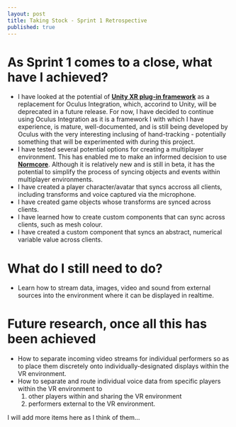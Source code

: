 ```yaml
---
layout: post
title: Taking Stock - Sprint 1 Retrospective
published: true
---
```


# As Sprint 1 comes to a close, what have I achieved?

* I have looked at the potential of **[Unity XR plug-in framework](https://docs.unity3d.com/Manual/XR.html)** as a replacement for Oculus Integration, which, accorind to Unity, will be deprecated in a future release. For now, I have decided to continue using Oculus Integration as it is a framework I with which I have experience, is mature, well-documented, and is still being developed by Oculus with the very interesting inclusing of hand-tracking - potentially something that will be experimented with during this project.
* I have tested several potential options for creating a multiplayer environment. This has enabled me to make an informed decision to use **[Normcore](https://normcore.io/)**. Although it is relatively new and is still in beta, it has the potential to simplify the process of syncing objects and events within multiplayer environments.
* I have created a player character/avatar that syncs accross all clients, including transforms and voice captured via the microphone.
* I have created game objects whose transforms are synced across clients.
* I have learned how to create custom components that can sync across clients, such as mesh colour.
* I have created a custom component that syncs an abstract, numerical variable value across clients.

# What do I still need to do?

* Learn how to stream data, images, video and sound from external sources into the environment where it can be displayed in realtime.

# Future research, once all this has been achieved

* How to separate incoming video streams for individual performers so as to place them discretely onto individually-designated displays within the VR environment.
* How to separate and route individual voice data from specific players within the VR environment to 
  1. other players within and sharing the VR environment  
  2. performers external to the VR environment.

I will add more items here as I think of them...
